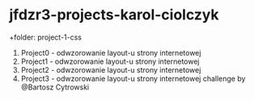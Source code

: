 # jfdzr3-projects-karol-ciolczyk

+folder: project-1-css
  1. Project0 - odwzorowanie layout-u strony internetowej
  2. Project1 - odwzorowanie layout-u strony internetowej
  3. Project2 - odwzorowanie layout-u strony internetowej
  4. Project3 - odwzorowanie layout-u strony internetowej challenge by @Bartosz Cytrowski
